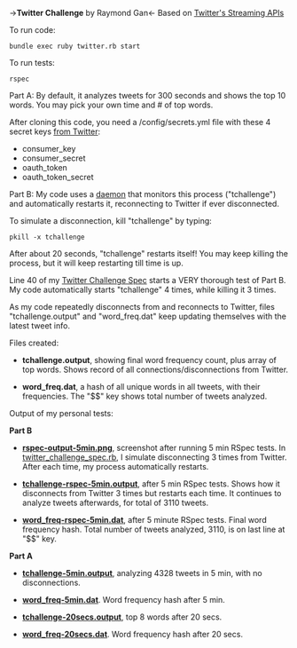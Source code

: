 ->__Twitter Challenge__ by Raymond Gan<-
Based on [Twitter's Streaming APIs](https://dev.twitter.com/streaming/overview)

To run code:

`bundle exec ruby twitter.rb start`

To run tests:

`rspec`

Part A: By default, it analyzes tweets for 300 seconds and shows the top 10 words.
You may pick your own time and # of top words.

After cloning this code, you need a /config/secrets.yml file
with these 4 secret keys [from Twitter](https://apps.twitter.com/):

- consumer_key
- consumer_secret
- oauth_token
- oauth_token_secret

Part B: My code uses a [daemon](https://github.com/thuehlinger/daemons) that monitors this process ("tchallenge") and automatically restarts it, reconnecting to Twitter if ever disconnected.

To simulate a disconnection, kill "tchallenge" by typing:

`pkill -x tchallenge`

After about 20 seconds, "tchallenge" restarts itself! You may keep killing the process, but it will keep restarting till time is up.

Line 40 of my [Twitter Challenge Spec](https://github.com/rayning0/twitter-stream/blob/master/spec/twitter_challenge_spec.rb) starts a VERY thorough test of Part B. My code automatically starts "tchallenge" 4 times, while killing it 3 times.

As my code repeatedly disconnects from and reconnects to Twitter, files "tchallenge.output" and "word_freq.dat" keep updating themselves with the latest tweet info.

Files created:

- __tchallenge.output__, showing final word frequency count, plus array of top words. Shows record of all connections/disconnections from Twitter.

- __word_freq.dat__, a hash of all unique words in all tweets, with their frequencies. The "$$" key shows total number of tweets analyzed.

Output of my personal tests:

__Part B__

- [__rspec-output-5min.png__](https://github.com/rayning0/twitter-stream/blob/master/rspec-output-5min.png), screenshot after running 5 min RSpec tests. In [twitter_challenge_spec.rb](https://github.com/rayning0/twitter-stream/blob/master/spec/twitter_challenge_spec.rb), I simulate disconnecting 3 times from Twitter. After each time, my process automatically restarts.

- [__tchallenge-rspec-5min.output__](https://github.com/rayning0/twitter-stream/blob/master/tchallenge-rspec-5min.output), after 5 min RSpec tests. Shows how it disconnects from Twitter 3 times but restarts each time. It continues to analyze tweets afterwards, for total of 3110 tweets.

- [__word_freq-rspec-5min.dat__](https://github.com/rayning0/twitter-stream/blob/master/word_freq-rspec-5min.dat), after 5 minute RSpec tests. Final word frequency hash. Total number of tweets analyzed, 3110, is on last line at "$$" key.

__Part A__

- [__tchallenge-5min.output__](https://github.com/rayning0/twitter-stream/blob/master/tchallenge-5min.output), analyzing 4328 tweets in 5 min, with no disconnections.

- [__word_freq-5min.dat__](https://github.com/rayning0/twitter-stream/blob/master/word_freq-5min.dat). Word frequency hash after 5 min.

- [__tchallenge-20secs.output__](https://github.com/rayning0/twitter-stream/blob/master/tchallenge-20secs.output), top 8 words after 20 secs.

- [__word_freq-20secs.dat__](https://github.com/rayning0/twitter-stream/blob/master/word_freq-20secs.dat). Word frequency hash after 20 secs.

